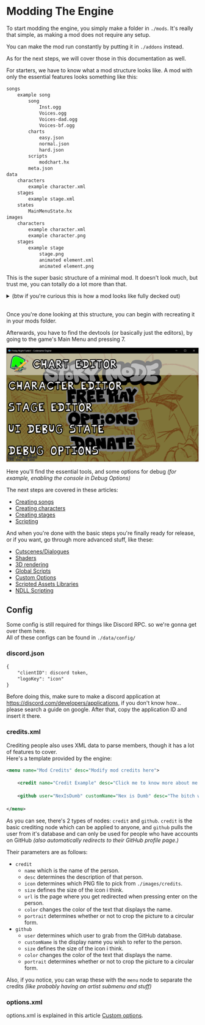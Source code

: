 # Modding The Engine

To start modding the engine, you simply make a folder in ``./mods``. It's really that simple, as making a mod does not require any setup.

You can make the mod run constantly by putting it in ``./addons`` instead.

As for the next steps, we will cover those in this documentation as well.

For starters, we have to know what a mod structure looks like. A mod with only the essential features looks something like this:
```
songs
    example song
        song
            Inst.ogg
            Voices.ogg
            Voices-dad.ogg
            Voices-bf.ogg
        charts
            easy.json
            normal.json
            hard.json
        scripts
            modchart.hx
        meta.json
data
    characters
        example character.xml
    stages
        example stage.xml
    states
        MainMenuState.hx
images
    characters
        example character.xml
        example character.png
    stages
        example stage
            stage.png
            animated element.xml
            animated element.png
```

This is the super basic structure of a minimal mod. It doesn't look much, but trust me, you can totally do a lot more than that.

<details>
    <summary>(btw if you're curious this is how a mod looks like fully decked out)</summary>

```
songs
    example song
        song
            Inst.ogg
            Voices.ogg
            Voices-dad.ogg
            Voices-bf.ogg
            Inst-hard.ogg
            Voices-hard.ogg
            Voices-dad-hard.ogg
            Voices-bf-hard.ogg
        charts
            easy.json
            normal.json
            hard.json
            example custom difficulty.json
        scripts
            modchart.hx
            example script.hx
        meta.json
data
    characters
        example character.xml
        example character.hx
    stages
        example stage.xml
        example stage.hx
    notes
        example notetype.hx
    splashes
        example splashes.xml
    dialogue
        boxes
            example box.xml
            example box.hx
        characters
            example portrait.xml
            example portrait.hx
    config
        credits.xml
        discord.json
        menuItems.txt
        options.xml
    titlescreen
        introText.txt
        titlescreen.xml
    weeks
        weeks
            example week.xml
        characters
            example character.xml
        weeks.txt
images
fonts
sounds
music
shaders
videos
```

fill this shit later
</details>
<br>

Once you're done looking at this structure, you can begin with recreating it in your mods folder.

Afterwards, you have to find the devtools (or basically just the editors), by going to the game's Main Menu and pressing 7.

<img src="./index.png"/>

Here you'll find the essential tools, and some options for debug *(for example, enabling the console in Debug Options)*

The next steps are covered in these articles:
- <a href="./Creating songs/index.md">Creating songs</a>
- <a href="./Creating characters/index.md">Creating characters</a>
- <a href="./Creating stages.md">Creating stages</a>
- <a href="./Scripting/index.md">Scripting</a>

And when you're done with the basic steps you're finally ready for release, or if you want, go through more advanced stuff, like these:
- <a href="./Cutscenes or Dialogues.md">Cutscenes/Dialogues</a>
- <a href="./Scripting/Shaders.md">Shaders</a>
- <a href="./Scripting/3D rendering.md">3D rendering</a>
- <a href="./Scripting/Global Scripts.md">Global Scripts</a>
- <a href="./Scripting/Custom options.md">Custom Options</a>
- <a href="./Scripting/Scripted Assets Libraries.md">Scripted Assets Libraries</a>
- <a href="./Scripting/NDLL Scripting.md">NDLL Scripting</a>

## Config

Some config is still required for things like Discord RPC. so we're gonna get over them here.<br>
All of these configs can be found in ``./data/config/``

### discord.json
```
{
	"clientID": discord token,
	"logoKey": "icon"
}
```
Before doing this, make sure to make a discord application at https://discord.com/developers/applications, if you don't know how... please search a guide on google. After that, copy the application ID and insert it there.
### credits.xml
Crediting people also uses XML data to parse members, though it has a lot of features to cover.<br>
Here's a template provided by the engine:
```xml
<menu name="Mod Credits" desc="Modify mod credits here">

    <credit name="Credit Example" desc="Click me to know more about me!" icon="credit icon example" size="130" url="https://youtu.be/fugtxz1znVw"/>

    <github user="NexIsDumb" customName="Nex is Dumb" desc="The bitch who made these credits menus" size="100" portrait="false"/>

</menu>
```
As you can see, there's 2 types of nodes: ``credit`` and ``github``. ``credit`` is the basic crediting node which can be applied to anyone, and ``github`` pulls the user from it's database and can only be used for people who have accounts on GitHub *(also automatically redirects to their GitHub profile page.)*

Their parameters are as follows:
- ``credit``
    - ``name`` which is the name of the person.
    - ``desc`` determines the description of that person.
    - ``icon`` determines which PNG file to pick from ``./images/credits``.
    - ``size`` defines the size of the icon i think.
    - ``url`` is the page where you get redirected when pressing enter on the person.
    - ``color`` changes the color of the text that displays the name.
    - ``portrait`` determines whether or not to crop the picture to a circular form.
- ``github``
    - ``user`` determines which user to grab from the GitHub database.
    - ``customName`` is the display name you wish to refer to the person.
    - ``size`` defines the size of the icon i think.
    - ``color`` changes the color of the text that displays the name.
    - ``portrait`` determines whether or not to crop the picture to a circular form.

Also, if you notice, you can wrap these with the ``menu`` node to separate the credits *(like probably having an artist submenu and stuff)*

### options.xml
options.xml is explained in this article <a href="./Scripting/Custom options.md">Custom options</a>.